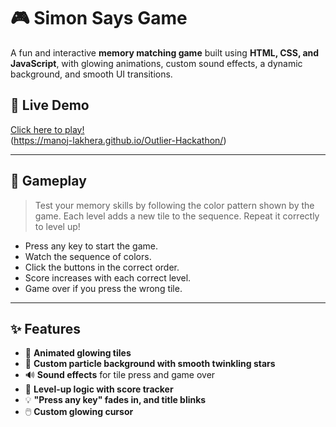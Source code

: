 # 🎮 Simon Says Game

A fun and interactive **memory matching game** built using **HTML, CSS, and JavaScript**, with glowing animations, custom sound effects, a dynamic background, and smooth UI transitions.

## 🚀 Live Demo
[Click here to play!](#)  
(https://manoj-lakhera.github.io/Outlier-Hackathon/)

---

## 🧠 Gameplay

> Test your memory skills by following the color pattern shown by the game. Each level adds a new tile to the sequence. Repeat it correctly to level up!

- Press any key to start the game.
- Watch the sequence of colors.
- Click the buttons in the correct order.
- Score increases with each correct level.
- Game over if you press the wrong tile.

---

## ✨ Features

- 🎨 **Animated glowing tiles**
- 🌌 **Custom particle background with smooth twinkling stars**
- 🔊 **Sound effects** for tile press and game over
- 🌈 **Level-up logic with score tracker**
- 💡 **"Press any key" fades in, and title blinks**
- 🖱️ **Custom glowing cursor**

